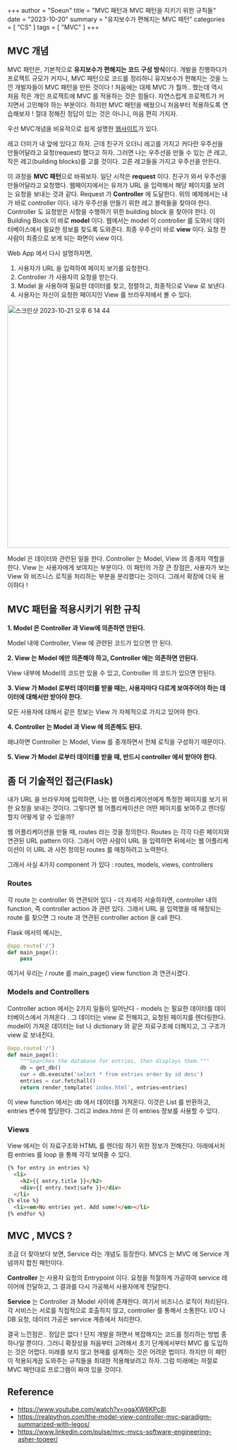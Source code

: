 +++
author = "Soeun"
title = "MVC 패턴과 MVC 패턴을 지키기 위한 규칙들"
date = "2023-10-20"
summary = "유지보수가 편해지는 MVC 패턴"
categories = [
    "CS"
]
tags = [
    "MVC"
]
+++

## MVC 개념 

MVC 패턴은, 기본적으로 **유지보수가 편해지는 코드 구성 방식**이다. 개발을 진행하다가 프로젝트 규모가 커지니, MVC 패턴으로 코드를 정리하니 유지보수가 편해지는 것을 느낀 개발자들이 MVC 패턴을 만든 것이다 ! 처음에는 대체 MVC 가 뭘까.. 했는데 역시 처음 작은 개인 프로젝트에 MVC 를 적용하는 것은 힘들다. 자연스럽게 프로젝트가 커지면서 고민해야 하는 부분이다. 하지만 MVC 패턴을 배웠으니 처음부터 적용하도록 연습해보자 ! 절대 정해진 정답이 있는 것은 아니니, 마음 편히 가지자. 

우선 MVC개념을 비유적으로 쉽게 설명한 [웹사이트](https://realpython.com/the-model-view-controller-mvc-paradigm-summarized-with-legos/)가 있다. 

레고 더미가 내 앞에 있다고 하자. 근데 친구가 오더니 레고를 가지고 커다란 우주선을 만들어달라고 요청(request) 했다고 하자. 그러면 나는 우주선을 만들 수 있는 큰 레고, 작은 레고(building blocks)를 고를 것이다. 고른 레고들을 가지고 우주선을 만든다. 

이 과정을 **MVC 패턴**으로 바꿔보자. 일단 시작은 **request** 이다. 친구가 와서 우주선을 만들어달라고 요청했다. 웹페이지에서는 유저가 URL 을 입력해서 해당 페이지를 보려는 요청을 보내는 것과 같다. Request 가 **Controller** 에 도달한다. 위의 예제에서는 내가 바로 controller 이다.  내가 우주선을 만들기 위한 레고 블럭들을 찾아야 한다. Controller 도 요청받은 사항을 수행하기 위한 building block 을 찾아야 한다. 이 Building Block 이 바로 **model** 이다. 웹에서는 model 이 controller 를 도와서 데이터베이스에서 필요한 정보를 찾도록 도와준다. 최종 우주선이 바로 **view** 이다. 요청 한 사람이 최종으로 보게 되는 화면이 view 이다. 

Web App 에서 다시 설명하자면,
1. 사용자가 URL 을 입력하여 페이지 보기를 요청한다.
2. Controller 가 사용자의 요청을 받는다.
3. Model 을 사용하여 필요한 데이터를 찾고, 정렬하고, 최종적으로 View 로 보낸다.
4. 사용자는 자신이 요청한 페이지인 View 를 브라우저에서 볼 수 있다.

<img width="550" alt="스크린샷 2023-10-21 오후 6 14 44" src="https://github.com/ddoddii/ddoddii.github.io/assets/95014836/bc9ea3af-0b7b-4bf2-94e1-72e6cc2f23ce">

Model 은 데이터와 관련된 일을 한다. Controller 는 Model, View 의 중개자 역할을 한다. View 는 사용자에게 보여지는 부분이다. 이 패턴의 가장 큰 장점은, 사용자가 보는 View 와 비즈니스 로직을 처리하는 부분을 분리했다는 것이다. 그래서 확장에 더욱 용이하다 ! 

## MVC 패턴을 적용시키기 위한 규칙

**1. Model 은 Controller 과 View에 의존하면 안된다.**

Model 내에 Controller, View 에 관련된 코드가 있으면 안 된다. 

**2. View 는 Model 에만 의존해야 하고, Controller 에는 의존하면 안된다.**

   View 내부에 Model의 코드만 있을 수 있고, Controller 의 코드가 있으면 안된다. 
   
**3. View 가 Model 로부터 데이터를 받을 때는, 사용자마다 다르게 보여주어야 하는 데이터에 대해서만 받아야 한다.**

   모든 사용자에 대해서 같은 정보는 View 가 자체적으로 가지고 있어야 한다. 
   
**4. Controller 는 Model 과 View 에 의존해도 된다.**

   왜냐하면 Controller 는 Model, View 를 중개하면서 전체 로직을 구성하기 때문이다. 
   
**5. View 가 Model 로부터 데이터를 받을 때, 반드시 controller 에서 받아야 한다.** 




## 좀 더 기술적인 접근(Flask)
내가 URL 을 브라우저에 입력하면, 나는 웹 어플리케이션에게 특정한 페이지를 보기 위한 요청을 보내는 것이다. 그렇다면 웹 어플리케이션은 어떤 페이지를 보여주고 렌더링할지 어떻게 알 수 있을까?

웹 어플리케이션을 만들 때, routes 라는 것을 정의한다. Routes 는 각각 다른 페이지와 연관된 URL pattern 이다. 그래서 어떤 사람이 URL 을 입력하면 뒤에서는 웹 어플리케이션이 이 URL 과 사전 정의된 routes 를 매칭하려고 노력한다. 

그래서 사실 4가지 component 가 있다 : routes, models, views, controllers

### Routes
각 route 는 controller 와 연관되어 있다 - 더 자세히 서술하자면, controller 내의 function, 즉 controller action 과 관련 있다. 그래서 URL 을 입력했을 때 매칭되는 route 를 찾으면 그 route 과 연관된 controller action 을 call 한다. 

Flask 에서의 예시는,
```python
@app.route('/')
def main_page():
	pass
```

여기서 우리는 / route 를 main_page() view function 과 연관시켰다. 

### Models and Controllers
Controller action 에서는 2가지 일들이 일어난다 - models 는 필요한 데이터를 데이터베이스에서 가져온다 . 그 데이터는 view 로 전해지고, 요청된 페이지를 렌더링한다. model이 가져온 데이터는 list 나 dictionary 와 같은 자료구조에 더해지고, 그 구조가 view 로 보내진다. 

```python
@app.route('/')
def main_page():
    """Searches the database for entries, then displays them."""
    db = get_db()
    cur = db.execute('select * from entries order by id desc')
    entries = cur.fetchall()
    return render_template('index.html', entries=entries)
```

이 view function 에서는 db 에서 데이터를 가져온다. 이것은 List 를 반환하고, entries 변수에 할당한다. 그리고 index.html 은 이 entries 정보를 사용할 수 있다. 

### Views
View 에서는 이 자료구조와 HTML 를 렌더링 하기 위한 정보가 전해진다. 아래에서처럼 entries 를 loop 을 통해 각각 보여줄 수 있다.  

```html
{% for entry in entries %}
  <li>
    <h2>{{ entry.title }}</h2>
    <div>{{ entry.text|safe }}</div>
  </li>
{% else %}
  <li><em>No entries yet. Add some!</em></li>
{% endfor %}
```


## MVC , MVCS ?

조금 더 찾아보다 보면, Service 라는 개념도 등장한다. MVCS 는 MVC 에 Service 개념까지 합친 패턴이다. 

**Controller** 는 사용자 요청의 Entrypoint 이다. 요청을 적절하게 가공하여 service 레이어에 전달하고, 그 결과를 다시 가공해서 사용자에게 전달한다. 

**Service** 는 Controller 과 Model 사이에 존재한다. 여기서 비즈니스 로직이 처리된다. 각 서비스는 서로를 직접적으로 호출하지 않고, controller 를 통해서 소통한다. I/O 나 DB 요청, 데이터 가공은 service 계층에서 처리한다. 


결국 느낀점은.. 정답은 없다 ! 단지 개발을 하면서 복잡해지는 코드를 정리하는 방법 중 하나일 뿐이다. 그러니 확장성을 처음부터 고려해서 초기 단계에서부터 MVC 를 도입하는 것은 어렵다. 미래를 보지 않고 현재를 설계하는 것은 어려운 법이다. 하지만 이 패턴이 적용되게끔 도와주는 규칙들을 최대한 적용해보려고 하자. 그럼 미래에는 저절로 MVC 패턴대로 프로그램이 짜여 있을 것이다. 

## Reference
- https://www.youtube.com/watch?v=ogaXW6KPc8I
- https://realpython.com/the-model-view-controller-mvc-paradigm-summarized-with-legos/
- https://www.linkedin.com/pulse/mvc-mvcs-software-engineering-asher-toqeer/